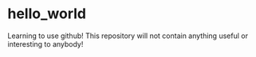 # hello_world
Learning to use github!
This repository will not contain anything useful or interesting to anybody! 
